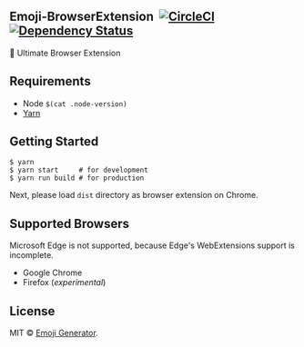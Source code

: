 ## Emoji-BrowserExtension &nbsp;[![CircleCI](https://circleci.com/gh/emoji-gen/Emoji-BrowserExtension/tree/master.svg?style=shield)](https://circleci.com/gh/emoji-gen/Emoji-BrowserExtension/tree/master) [![Dependency Status](https://gemnasium.com/badges/github.com/emoji-gen/Emoji-BrowserExtension.svg)](https://gemnasium.com/github.com/emoji-gen/Emoji-BrowserExtension)

:tada: Ultimate Browser Extension

## Requirements

- Node `$(cat .node-version)`
- [Yarn](https://yarnpkg.com/)

## Getting Started

```
$ yarn
$ yarn start     # for development
$ yarn run build # for production
```

Next, please load `dist` directory  as browser extension on Chrome.

## Supported Browsers
Microsoft Edge is not supported, because Edge's WebExtensions support is incomplete.

- Google Chrome
- Firefox (*experimental*)

## License

MIT &copy; [Emoji Generator](https://emoji.pine.moe/).
